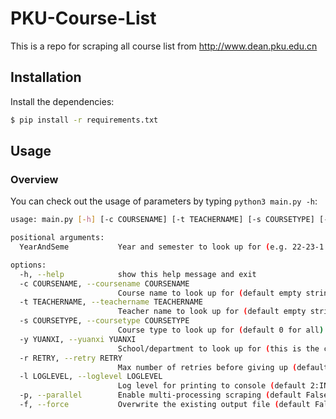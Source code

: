 # PKU-Course-List

This is a repo for scraping all course list from http://www.dean.pku.edu.cn

## Installation

Install the dependencies:

```sh
$ pip install -r requirements.txt
```

## Usage

### Overview

You can check out the usage of parameters by typing `python3 main.py -h`:

```sh
usage: main.py [-h] [-c COURSENAME] [-t TEACHERNAME] [-s COURSETYPE] [-y YUANXI] [-r RETRY] [-l LOGLEVEL] [-p] [-f] YearAndSeme

positional arguments:
  YearAndSeme           Year and semester to look up for (e.g. 22-23-1 stands for the first semester in year 2022-2023)

options:
  -h, --help            show this help message and exit
  -c COURSENAME, --coursename COURSENAME
                        Course name to look up for (default empty string for all)
  -t TEACHERNAME, --teachername TEACHERNAME
                        Teacher name to look up for (default empty string for all)
  -s COURSETYPE, --coursetype COURSETYPE
                        Course type to look up for (default 0 for all)
  -y YUANXI, --yuanxi YUANXI
                        School/department to look up for (this is the code for school/department, default 0 for all)
  -r RETRY, --retry RETRY
                        Max number of retries before giving up (default 3)
  -l LOGLEVEL, --loglevel LOGLEVEL
                        Log level for printing to console (default 2:INFO)
  -p, --parallel        Enable multi-processing scraping (default False)
  -f, --force           Overwrite the existing output file (default False)
```
